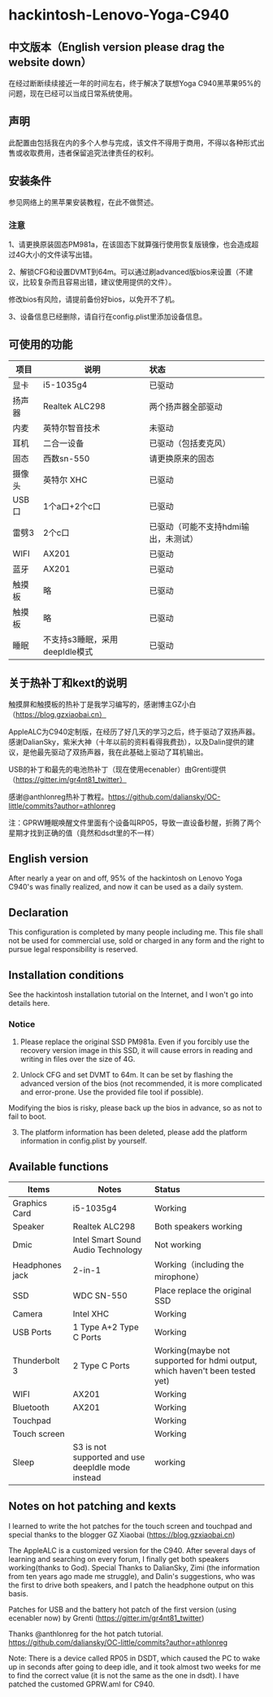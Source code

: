 
# hackintosh-Lenovo-Yoga-C940

## 中文版本（English version please drag the website down）

在经过断断续续接近一年的时间左右，终于解决了联想Yoga C940黑苹果95%的问题，现在已经可以当成日常系统使用。

## 声明
此配置由包括我在内的多个人参与完成，该文件不得用于商用，不得以各种形式出售或收取费用，违者保留追究法律责任的权利。

## 安装条件
参见网络上的黑苹果安装教程，在此不做赘述。

### 注意
1、请更换原装固态PM981a，在该固态下就算强行使用恢复版镜像，也会造成超过4G大小的文件读写出错。

2、解锁CFG和设置DVMT到64m。可以通过刷advanced版bios来设置（不建议，比较复杂而且容易出错，建议使用提供的文件）。

修改bios有风险，请提前备份好bios，以免开不了机。

3、设备信息已经删除，请自行在config.plist里添加设备信息。

## 可使用的功能
| 项目   | 说明                     | 状态                           |
|--------|-------------------------------|:----------------------------------|
| 显卡 | i5-1035g4                | 已驱动                |
| 扬声器 | Realtek ALC298                | 两个扬声器全部驱动                |
| 内麦   | 英特尔智音技术                | 未驱动                            |
| 耳机   | 二合一设备                     | 已驱动（包括麦克风）                |
| 固态   | 西数sn-550                    | 请更换原来的固态                  |
| 摄像头 | 英特尔 XHC                    | 已驱动                            |
| USB口  | 1个a口+2个c口                 | 已驱动                            |
| 雷劈3  | 2个c口                        | 已驱动（可能不支持hdmi输出，未测试） |
| WIFI   | AX201                         | 已驱动                            |
| 蓝牙   | AX201                         | 已驱动                            |
| 触摸板 | 略                            | 已驱动                            |
| 触摸板 | 略                            | 已驱动                            |
| 睡眠   | 不支持s3睡眠，采用deepIdle模式 | 已驱动                            |


## 关于热补丁和kext的说明

触摸屏和触摸板的热补丁是我学习编写的，感谢博主GZ小白（https://blog.gzxiaobai.cn）

AppleALC为C940定制版，在经历了好几天的学习之后，终于驱动了双扬声器。感谢DalianSky，紫米大神（十年以前的资料看得我费劲），以及Dalin提供的建议，是他最先驱动了双扬声器，我在此基础上驱动了耳机输出。

USB的补丁和最先的电池热补丁（现在使用ecenabler）由Grenti提供（https://gitter.im/gr4nt81_twitter）

感谢@anthlonreg热补丁教程。https://github.com/daliansky/OC-little/commits?author=athlonreg

注：GPRW睡眠唤醒文件里面有个设备叫RP05，导致一直设备秒醒，折腾了两个星期才找到正确的值（竟然和dsdt里的不一样）




## English version
After nearly a year on and off, 95% of the hackintosh on Lenovo Yoga C940's  was finally realized, and now it can be used as a daily system.

## Declaration
This configuration is completed by many people including me. This file shall not be used for commercial use, sold or charged in any form and the right to pursue legal responsibility is reserved.

## Installation conditions
See the hackintosh installation tutorial on the Internet, and I won't go into details here.

### Notice
1. Please replace the original SSD PM981a. Even if you forcibly use the recovery version image in this SSD, it will cause errors in reading and writing in files over the size of 4G.

2. Unlock CFG and set DVMT to 64m. It can be set by flashing the advanced version of the bios (not recommended, it is more complicated and error-prone. Use the provided file tool if possible).

Modifying the bios is risky, please back up the bios in advance, so as not to fail to boot.

3. The platform information has been deleted, please add the platform information in config.plist by yourself.

## Available functions
| Items   |     Notes   | Status                          |
|--------|-------------------------------|:----------------------------------|
| Graphics Card | i5-1035g4             |           Working|
| Speaker | Realtek ALC298                | Both speakers working                |
| Dmic   | Intel Smart Sound Audio Technology                |      Not working                       |
| Headphones jack   | 2-in-1                     | Working（including the mirophone）                |
| SSD| WDC SN-550                    | Place replace the original SSD                  |
| Camera | Intel XHC                    | Working                           |
| USB Ports  | 1 Type A+2 Type C Ports                 | Working                            |
| Thunderbolt 3  | 2 Type C Ports                        | Working(maybe not supported for hdmi output, which haven't been tested yet) |
| WIFI   | AX201                         | Working                            |
| Bluetooth   | AX201                         | Working                           |
| Touchpad |                             | Working                            |
| Touch screen |                             | Working                           |
| Sleep   | S3 is not supported and use deepIdle mode instead | working                            |


## Notes on hot patching and kexts

I learned to write the hot patches for the touch screen and touchpad and special thanks to the blogger GZ Xiaobai (https://blog.gzxiaobai.cn)

The AppleALC is a customized version for the C940. After several days of learning and searching on every forum, I finally get both speakers working(thanks to God). Special Thanks to DalianSky, Zimi (the information from ten years ago made me struggle), and Dalin's suggestions, who was the first to drive both speakers, and I patch the headphone output on this basis.

Patches for USB and the battery hot patch of the first version (using ecenabler now) by Grenti (https://gitter.im/gr4nt81_twitter)

Thanks @anthlonreg for the hot patch tutorial. https://github.com/daliansky/OC-little/commits?author=athlonreg

Note: There is a device called RP05 in DSDT, which caused the PC to wake up in seconds after going to deep idle, and it took almost two weeks for me to find the correct value (it is not the same as the one in dsdt). I have patched the customed GPRW.aml for C940.



